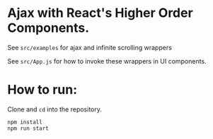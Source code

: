 # Ajax with React's Higher Order Components.

See `src/examples` for ajax and infinite scrolling wrappers

See `src/App.js` for how to invoke these wrappers in UI components.

# How to run:

Clone and `cd` into the repository.

```
npm install
npm run start
```
